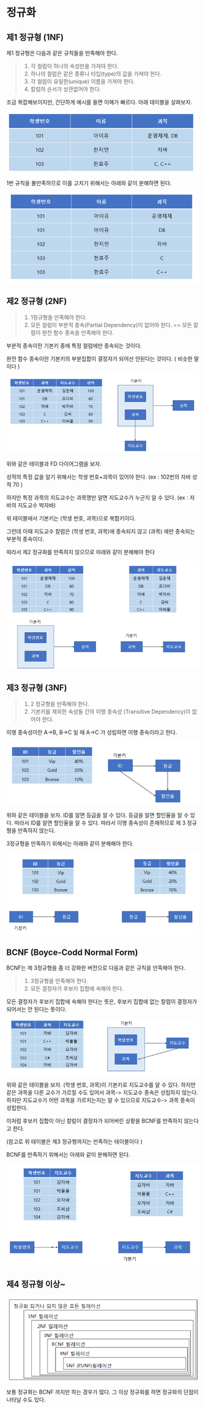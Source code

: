 # 정규화



## 제1 정규형 (1NF)

제1 정규형은 다음과 같은 규칙들을 만족해야 한다.

> 1. 각 컬럼이 하나의 속성만을 가져야 한다.
> 2. 하나의 컬럼은 같은 종류나 타입(type)의 값을 가져야 한다.
> 3. 각 컬럼이 유일한(unique) 이름을 가져야 한다.
> 4. 칼럼의 순서가 상관없어야 한다.

 

조금 복잡해보이지만, 간단하게 예시를 들면 이해가 빠르다. 아래 테이블을 살펴보자.

![7-1](image/7-1.png)

1번 규칙을 불만족하므로 이를 고치기 위해서는 아래와 같이 분해하면 된다.

![7-2](image/7-2.png)



## 제2 정규형 (2NF)

> 1. 1정규형을 만족해야 한다.
> 2. 모든 컬럼이 부분적 종속(Partial Dependency)이 없어야 한다. == 모든 칼럼이 완전 함수 종속을 만족해야 한다.

부분적 종속이란 기본키 중에 특정 컬럼에만 종속되는 것이다. 

완전 함수 종속이란 기본키의 부분집합이 결정자가 되어선 안된다는 것이다. ( 비슷한 말이다 )![7-3](image/7-3.png)

위와 같은 테이블과 FD 다이어그램을 보자.

성적의 특정 값을 알기 위해서는 학생 번호+과목이 있어야 한다. (ex : 102번의 자바 성적 70 )

하지만 특정 과목의 지도교수는 과목명만 알면 지도교수가 누군지 알 수 있다. (ex : 자바의 지도교수 박자바)

 

위 테이블에서 기본키는 (학생 번호, 과목)으로 복합키이다. 

그런데 이때 지도교수 칼럼은 (학생 번호, 과목)에 종속되지 않고 (과목) 에만 종속되는 부분적 종속이다. 

 

따라서 제2 정규화를 만족하지 않으므로 아래와 같이 분해해야 한다

![7-4](image/7-4.png)



## 제3 정규형 (3NF)

> 1. 2 정규형을 만족해야 한다.
> 2. 기본키를 제외한 속성들 간의 이행 종속성 (Transitive Dependency)이 없어야 한다.

이행 종속성이란 A->B, B->C 일 때 A->C 가 성립하면 이행 종속이라고 한다. 

![7-5](image/7-5.png)

위와 같은 테이블을 보자. ID를 알면 등급을 알 수 있다. 등급을 알면 할인율을 알 수 있다. 따라서 ID를 알면 할인율을 알 수 있다. 따라서 이행 종속성이 존재하므로 제 3 정규형을 만족하지 않는다.

 

3정규형을 만족하기 위해서는 아래와 같이 분해해야 한다.

![7-6](image/7-6.png)



## BCNF (Boyce-Codd Normal Form)

BCNF는 제 3정규형을 좀 더 강화한 버전으로 다음과 같은 규칙을 만족해야 한다.

> 1. 3정규형을 만족해야 한다.
> 2.  모든 결정자가 후보키 집합에 속해야 한다.

모든 결정자가 후보키 집합에 속해야 한다는 뜻은, 후보키 집합에 없는 칼럼이 결정자가 되어서는 안 된다는 뜻이다.

![7-7](image/7-7.png)

위와 같은 테이블을 보자. (학생 번호, 과목)이 기본키로 지도교수를 알 수 있다. 하지만 같은 과목을 다른 교수가 가르칠 수도 있어서 과목-> 지도교수 종속은 성립하지 않는다. 하지만 지도교수가 어떤 과목을 가르치는지는 알 수 있으므로 지도교수-> 과목 종속이 성립한다.

 

이처럼 후보키 집합이 아닌 칼럼이 결정자가 되어버린 상황을 BCNF를 만족하지 않는다고 한다. 

(참고로 위 테이블은 제3 정규형까지는 만족하는 테이블이다 )

 

BCNF를 만족하기 위해서는 아래와 같이 분해하면 된다.

![7-8](image/7-8.png)



## 제4 정규형 이상~

![7-9](image/7-9.png)

보통 정규화는 BCNF 까지만 하는 경우가 많다. 그 이상 정규화를 하면 정규화의 단점이 나타날 수도 있다.